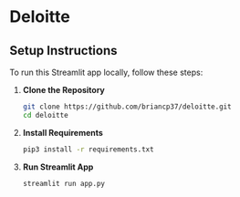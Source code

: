 # Deloitte

## Setup Instructions

To run this Streamlit app locally, follow these steps:

1. **Clone the Repository**
   ```bash
   git clone https://github.com/briancp37/deloitte.git
   cd deloitte
   ```

2. **Install Requirements**
    ```bash
    pip3 install -r requirements.txt
    ```

3. **Run Streamlit App**
    ```bash
    streamlit run app.py
    ```







